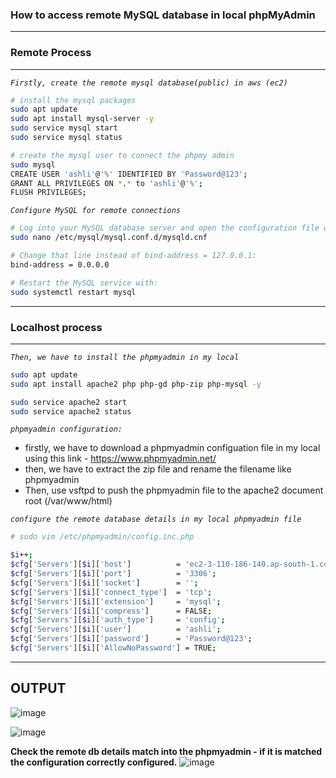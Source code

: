 ### How to access remote MySQL database in local phpMyAdmin
---
### Remote Process
---
_`Firstly, create the remote mysql database(public) in aws (ec2)`_
```sh
# install the mysql packages
sudo apt update
sudo apt install mysql-server -y
sudo service mysql start
sudo service mysql status

# create the mysql user to connect the phpmy admin
sudo mysql
CREATE USER 'ashli'@'%' IDENTIFIED BY 'Password@123';
GRANT ALL PRIVILEGES ON *.* to 'ashli'@'%';
FLUSH PRIVILEGES;
```

_`Configure MySQL for remote connections`_
```sh
# Log into your MySQL database server and open the configuration file with the command:
sudo nano /etc/mysql/mysql.conf.d/mysqld.cnf

# Change that line instead of bind-address = 127.0.0.1:
bind-address = 0.0.0.0

# Restart the MySQL service with:
sudo systemctl restart mysql
```
---
### Localhost process
---
_`Then, we have to install the phpmyadmin in my local`_

```sh
sudo apt update
sudo apt install apache2 php php-gd php-zip php-mysql -y

sudo service apache2 start
sudo service apache2 status
```
_`phpmyadmin configuration:`_

- firstly, we have to download a phpmyadmin configuation file in my local using this link - https://www.phpmyadmin.net/
- then, we have to extract the zip file and rename the filename like phpmyadmin
- Then, use vsftpd to push the phpmyadmin file to the apache2 document root (/var/www/html)
  

_`configure the remote database details in my local phpmyadmin file`_
```sh
# sudo vim /etc/phpmyadmin/config.inc.php

$i++;
$cfg['Servers'][$i]['host']          = 'ec2-3-110-186-140.ap-south-1.compute.amazonaws.com'; # Public IPv4 DNS Name
$cfg['Servers'][$i]['port']          = '3306';
$cfg['Servers'][$i]['socket']        = '';
$cfg['Servers'][$i]['connect_type']  = 'tcp';
$cfg['Servers'][$i]['extension']     = 'mysql';
$cfg['Servers'][$i]['compress']      = FALSE;
$cfg['Servers'][$i]['auth_type']     = 'config';
$cfg['Servers'][$i]['user']          = 'ashli';
$cfg['Servers'][$i]['password']      = 'Password@123';
$cfg['Servers'][$i]['AllowNoPassword'] = TRUE;

```
---
OUTPUT
-------



![image](https://github.com/fourtimes/php/assets/91359308/f09a578f-a386-4a64-9d13-f91a2add4f69)

![image](https://github.com/fourtimes/php/assets/91359308/e509fb53-5de5-42f9-bd12-5feb05c32baf)

**Check the remote db details match into the phpmyadmin - if it is matched the configuration correctly configured.**
![image](https://github.com/fourtimes/php/assets/91359308/a041d6b4-8201-427b-90b9-4503bf91d157)


